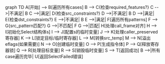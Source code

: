 graph TD
    A[开始] --> B[遍历所有cases]
    B --> C{检查required_features?}
    C -->|不满足| B
    C -->|满足| D{检查src_constraints?}
    D -->|不满足| B
    D -->|满足| E{检查dst_constraints?}
    E -->|不满足| B
    E -->|满足| F[遍历所有patterns]
    F --> G{src_pattern匹配?}
    G -->|不匹配| F
    G -->|匹配| H[处理call_frame对齐]
    H --> I[初始化Select结构体s]
    I --> J[配置s的临时变量]
    J --> K[处理caller_preserved寄存器]
    K --> L[锁定目标/临时寄存器]
    L --> M[转换src_temp]
    M --> N[溢出eflags(如果需要)]
    N --> O[创建临时变量]
    O --> P[生成指令体]
    P --> Q[释放寄存器锁]
    Q --> R[处理目标变量]
    R --> S[销毁临时变量]
    S --> T[返回成功]
    B -->|所有case遍历完毕| U[返回SelectFailed错误]
